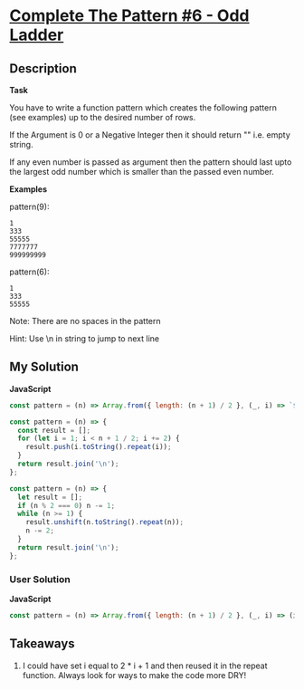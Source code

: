 # [Complete The Pattern #6 - Odd Ladder](https://www.codewars.com/kata/5574940eae1cf7d520000076)

## Description

**Task**

You have to write a function pattern which creates the following pattern (see examples) up to the desired number of rows.

If the Argument is 0 or a Negative Integer then it should return "" i.e. empty string.

If any even number is passed as argument then the pattern should last upto the largest odd number which is smaller than the passed even number.

**Examples**

pattern(9):

```
1
333
55555
7777777
999999999
```

pattern(6):

```
1
333
55555
```

Note: There are no spaces in the pattern

Hint: Use \n in string to jump to next line

## My Solution

**JavaScript**

```js
const pattern = (n) => Array.from({ length: (n + 1) / 2 }, (_, i) => `${i * 2 + 1}`.repeat(i * 2 + 1)).join('\n');
```

```js
const pattern = (n) => {
  const result = [];
  for (let i = 1; i < n + 1 / 2; i += 2) {
    result.push(i.toString().repeat(i));
  }
  return result.join('\n');
};
```

```js
const pattern = (n) => {
  let result = [];
  if (n % 2 === 0) n -= 1;
  while (n >= 1) {
    result.unshift(n.toString().repeat(n));
    n -= 2;
  }
  return result.join('\n');
};
```

### User Solution

**JavaScript**

```js
const pattern = (n) => Array.from({ length: (n + 1) / 2 }, (_, i) => (i = 2 * i + 1).toString().repeat(i)).join`\n`;
```

## Takeaways

1. I could have set i equal to 2 \* i + 1 and then reused it in the repeat function. Always look for ways to make the code more DRY!
